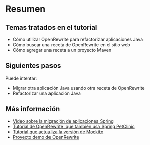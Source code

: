 # Resumen

## Temas tratados en el tutorial

- Cómo utilizar OpenRewrite para refactorizar aplicaciones Java 
- Cómo buscar una receta de OpenRewrite en el sitio web
- Cómo agregar una receta a un proyecto Maven

## Siguientes pasos

Puede intentar:

- Migrar otra aplicación Java usando otra receta de OpenRewrite
- Refactorizar una aplicación Java

## Más información

- [Video sobre la migración de aplicaciones Spring](https://www.youtube.com/watch?v=fvRtZzNzWEk)
- [Tutorial de OpenRewrite, que también usa Spring PetClinic](https://docs.openrewrite.org/running-recipes/getting-started) 
- [Tutorial que actualiza la versión de Mockito](https://rieckpil.de/automatic-java-code-migration-with-openrewrite-mockito-example/)
- [Proyecto demo de OpenRewrite](https://github.com/SimonVerhoeven/openrewrite-demo) 